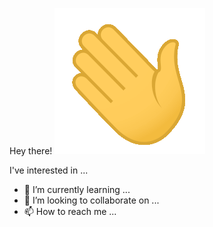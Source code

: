 Hey there! ![](https://github.com/jdeta/jdeta/blob/main/Hi.gif)

I've  interested in ...
- 🌱 I’m currently learning ...
- 💞️ I’m looking to collaborate on ...
- 📫 How to reach me ...

<!---
jdeta/jdeta is a ✨ special ✨ repository because its `README.md` (this file) appears on your GitHub profile.
You can click the Preview link to take a look at your changes.
--->
